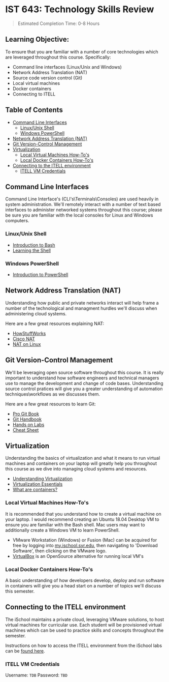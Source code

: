# IST 643: Technology Skills Review <!-- omit in toc -->

> Estimated Completion Time: 0-8 Hours

## Learning Objective: <!-- omit in toc -->

To ensure that you are familiar with a number of core technologies which are leveraged throughout this course. Specifically:

- Command line interfaces (Linux/Unix and Windows)
- Network Address Translation (NAT)
- Source code version control (Git)
- Local virtual machines
- Docker containers
- Connecting to ITELL

## Table of Contents <!-- omit in toc -->

- [Command Line Interfaces](#command-line-interfaces)
  - [Linux/Unix Shell](#linuxunix-shell)
  - [Windows PowerShell](#windows-powershell)
- [Network Address Translation (NAT)](#network-address-translation-nat)
- [Git Version-Control Management](#git-version-control-management)
- [Virtualization](#virtualization)
  - [Local Virtual Machines How-To's](#local-virtual-machines-how-tos)
  - [Local Docker Containers How-To's](#local-docker-containers-how-tos)
- [Connecting to the ITELL environment](#connecting-to-the-itell-environment)
  - [ITELL VM Credentials](#itell-vm-credentials)

## Command Line Interfaces

Command Line Interface's (CLI's\Terminals\Consoles) are used heavily in system administration. We'll remotely interact with a number of text based interfaces to administer networked systems throughout this course; please be sure you are familiar with the local consoles for Linux and Windows computers.

### Linux/Unix Shell

- [Introduction to Bash](https://programminghistorian.org/en/lessons/intro-to-bash)
- [Learning the Shell](http://linuxcommand.org/lc3_learning_the_shell.php)

### Windows PowerShell

- [Introduction to PowerShell](https://programminghistorian.org/en/lessons/intro-to-powershell)

## Network Address Translation (NAT)

Understanding how public and private networks interact will help frame a number of the technological and managment hurdles we'll discuss when administering cloud systems.

Here are a few great resources explaining NAT:
- [HowStuffWorks](https://computer.howstuffworks.com/nat.htm)
- [Cisco NAT](https://www.cisco.com/c/en/us/support/docs/ip/network-address-translation-nat/26704-nat-faq-00.html)
- [NAT on Linux](https://www.karlrupp.net/en/computer/nat_tutorial)

## Git Version-Control Management

We'll be leveraging open source software throughout this course. It is really important to understand how software engineers and technical managers use to manage the development and change of code bases. Understanding source control pratices will give you a greater understanding of automation techniques\workflows as we discusses them.

Here are a few great resources to learn Git:

- [Pro Git Book](https://git-scm.com/book/en/v2)
- [Git Handbook](https://guides.github.com/introduction/git-handbook/)
- [Hands on Labs](https://www.katacoda.com/courses/git)
- [Cheat Sheet](https://services.github.com/on-demand/downloads/github-git-cheat-sheet/)

## Virtualization

Understanding the basics of virtualization and what it means to run virtual machines and containers on your laptop will greatly help you throughout this course as we dive into managing cloud systems and resources.

- [Understanding Virtualization](https://www.redhat.com/en/topics/virtualization)
- [Virtualization Essentials](https://www.vmware.com/content/dam/digitalmarketing/vmware/en/pdf/ebook/gated-vmw-ebook-virtualization-essentials.pdf)
- [What are containers?](https://www.cio.com/article/2924995/software/what-are-containers-and-why-do-you-need-them.html)

### Local Virtual Machines How-To's

It is recommended that you understand how to create a virtual machine on your laptop. I would recommend creating an Ubuntu 18.04 Desktop VM to ensure you are familiar with the Bash shell. Mac users may want to additionally create a Windows VM to learn PowerShell.

- VMware Workstation (Windows) or Fusion (Mac) can be acquired for free by logging into [my.ischool.syr.edu](https://my.ischool.syr.edu/), then navigating to 'Download Software', then clicking on the VMware logo.
- [VirtualBox](https://www.virtualbox.org/) is an OpenSource alternative for running local VM's

### Local Docker Containers How-To's

A basic understanding of how developers develop, deploy and run software in containers will give you a head start on a number of topics we'll discuss this semester.

## Connecting to the ITELL environment

The iSchool maintains a private cloud, leveraging VMware solutions, to host virtual machines for curricular use. Each student will be provisioned virtual machines which can be used to practice skills and concepts throughout the semester.

Instructions on how to access the ITELL environment from the iSchool labs can be [found here](https://answers.syr.edu/x/coENB).

### ITELL VM Credentials

Username: `TDB`  Password: `TBD`